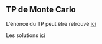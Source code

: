 ## TP de Monte Carlo

L'énoncé du TP peut être retrouvé [ici](https://arkensae.github.io/TP_MonteCarlo/Enonce.pdf)

Les solutions  [ici](https://arkensae.github.io/TP_MonteCarlo/TP.html)
